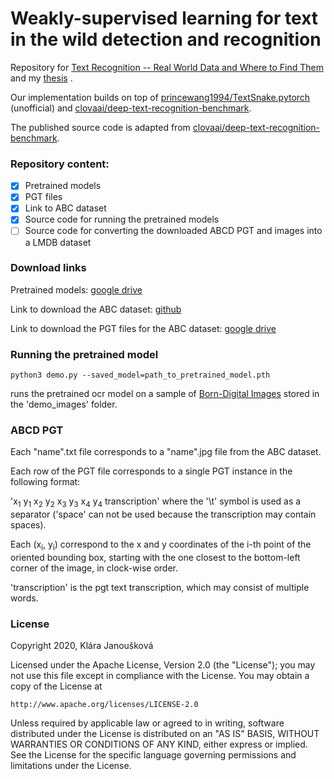 # Weakly-supervised learning for text in the wild detection and recognition

Repository for [Text Recognition -- Real World Data and Where to Find Them](https://arxiv.org/abs/2007.03098) and my [thesis](https://dspace.cvut.cz/handle/10467/87751) .

Our implementation builds on top of [princewang1994/TextSnake.pytorch](https://github.com/princewang1994/TextSnake.pytorch) (unofficial) and [clovaai/deep-text-recognition-benchmark](https://github.com/clovaai/deep-text-recognition-benchmark).

The published source code is adapted from [clovaai/deep-text-recognition-benchmark](https://github.com/clovaai/deep-text-recognition-benchmark).

### Repository content:

- [x] Pretrained models
- [x] PGT files
- [x] Link to ABC dataset
- [x] Source code for running the pretrained models
- [ ] Source code for converting the downloaded ABCD PGT and images into a LMDB dataset

### Download links

Pretrained models: [google drive](https://drive.google.com/file/d/1RtrrmL9DxiSlUROgXNLjPjJXRQyux84k/view?usp=sharing)

Link to download the ABC dataset: [github](https://github.com/uchidalab/book-dataset)

Link to download the PGT files for the ABC dataset: [google drive](https://drive.google.com/file/d/1z0z_A7S6R8ZR3BgNuoXY_wnOOEUCLu1f/view?usp=sharing)


### Running the pretrained model
```
python3 demo.py --saved_model=path_to_pretrained_model.pth
```
runs the pretrained ocr model on a sample of [Born-Digital Images](https://rrc.cvc.uab.es/?ch=1) stored in the 'demo_images' folder.

### ABCD PGT 

Each "name".txt file corresponds to a "name".jpg file from the ABC dataset.

Each row of the PGT file corresponds to a single PGT instance in the following format:

'x<sub>1</sub> y<sub>1</sub> x<sub>2</sub> y<sub>2</sub> x<sub>3</sub> y<sub>3</sub> x<sub>4</sub> y<sub>4</sub> transcription' 
where the '\t' symbol is used as a separator ('space' can not be used because the transcription may contain spaces).

Each (x<sub>i</sub>, y<sub>i</sub>) correspond to the x and y coordinates of the i-th point of the oriented bounding box, starting with the one closest to the bottom-left corner of the image, in clock-wise order.

'transcription' is the pgt text transcription, which may consist of multiple words.

### License

Copyright 2020, Klára Janoušková

Licensed under the Apache License, Version 2.0 (the "License");
you may not use this file except in compliance with the License.
You may obtain a copy of the License at

    http://www.apache.org/licenses/LICENSE-2.0

Unless required by applicable law or agreed to in writing, software
distributed under the License is distributed on an "AS IS" BASIS,
WITHOUT WARRANTIES OR CONDITIONS OF ANY KIND, either express or implied.
See the License for the specific language governing permissions and
limitations under the License.
